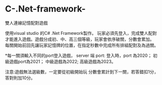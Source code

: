 # C-.Net-framework-
雙人連線記憶配對遊戲

使用visual studio 的C# .Net Framework製作。
玩家必須先登入，完成雙人配對才能進入遊戲。遊戲分成初、中、高三個等級，玩家會依序破關，分數會累加。 每關開始前回先讓玩家記憶牌的位置，在指定秒數中完成所有排組配對及為過關。

*每一關須輸入不同的port登入遊戲，
server 端 port:
登入時，port 為2020；
初級遊戲port為2021；
中級遊戲為2022;
高級遊戲為2023。

注意:遊戲無法選級數，一定要從初級開始玩
分數會累計到下一關，若答錯扣1分，答對則加10分。

